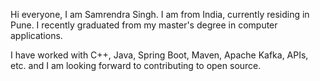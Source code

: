 Hi everyone, I am Samrendra Singh. I am from India, currently residing in Pune. I recently graduated from my master's degree in computer applications.

I have worked with C++, Java, Spring Boot, Maven, Apache Kafka, APIs, etc. and I am looking forward to contributing to open source.
